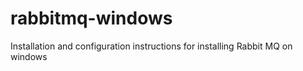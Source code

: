 rabbitmq-windows
================

Installation and configuration instructions for installing Rabbit MQ on windows
